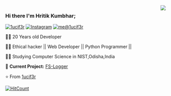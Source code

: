 
<img align='right' src="https://github-readme-stats.vercel.app/api?username=1ucif3r&show_icons=true">

### Hi there I'm Hritik Kumbhar;

[![1ucif3r](https://img.shields.io/static/v1?label=1ucif3r&message=%20&color=yellow&logo=&style=flat-square&logoColor=white)](https://1ucif3r.github.io/)
[![Instagram](https://img.shields.io/static/v1?label=Instagram&message=%20&color=orange&logo=Instagram&style=flat-square&logoColor=white)](https://www.instagram.com/th3_1ucif3r/)
[![me@1ucif3r](https://img.shields.io/static/v1?label=me@1ucif3r&message=%20&color=red&logo=gmail&style=flat-square&logoColor=white)](mailto:hritikkumbhar132@gmail.com)
  
  
👨‍💻 20 Years old Developer

👨‍💻 Ethical hacker || Web Developer || Python Programmer ||

👨‍🎓 Studying Computer Science in NIST,Odisha,India  

🚧 **Current Project:** [FS-Logger](https://github.com/F-Society-Official/FS-Logger)

⭐️ From [1ucif3r](https://github.com/1ucif3r)

[![HitCount](http://hits.dwyl.com/1ucif3r/1ucif3r.svg)](http://hits.dwyl.com/1ucif3r/1ucif3r)

